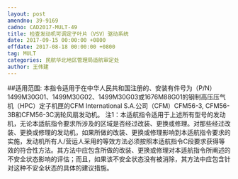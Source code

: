 ```yaml
---
layout: post
amendno: 39-9169
cadno: CAD2017-MULT-49
title: 检查发动机可调定子叶片（VSV）驱动系统
date: 2017-09-15 00:00:00 +0800
effdate: 2017-08-18 00:00:00 +0800
tag: MULT
categories: 民航华北地区管理局适航审定处
author: 王伟建
---
```


##适用范围:
本指令适用于在中华人民共和国注册的、安装有件号为（P/N）1499M30G01、1499M30G02、1499M30G03或1676M88G01的钢制高压压气机（HPC）定子机匣的CFM International S.A.公司（CFM）CFM56-3, CFM56-3B和CFM56-3C涡轮风扇发动机。
注1：本适航指令适用于上述所有型号的发动机，无论本适航指令要求所涉及的区域是否经过改装、更换或修理。对那些经过改装、更换或修理的发动机，如果所做的改装、更换或修理影响到本适航指令要求的实施，发动机所有人/营运人采用的等效方法必须按照本适航指令C段要求获得等效的符合性方法。其方法中应包含所做的改装、更换或修理对本适航指令所阐述的不安全状态影响的评估；而且，如果该不安全状态没有被消除，其方法中应包含针对这种不安全状态的具体的建议措施。

